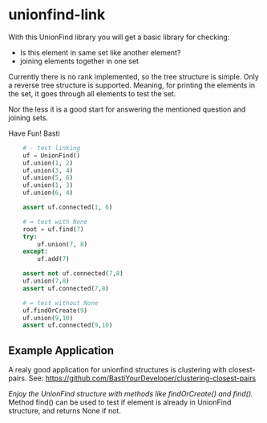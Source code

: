 # unionfind-link
With this UnionFind library you will get a basic library for checking: 
- Is this element in same set like another element?
- joining elements together in one set

Currently there is no rank implemented, so the tree structure is simple.
Only a reverse tree structure is supported.
Meaning, for printing the elements in the set, it goes through all elements to test the set.

Nor the less it is a good start for answering the mentioned question and joining sets.

Have Fun!
Basti


```python
    # - test linking
    uf = UnionFind()
    uf.union(1, 2)
    uf.union(3, 4)
    uf.union(5, 6)
    uf.union(1, 3)
    uf.union(6, 4)

    assert uf.connected(1, 6)

    # = test with None
    root = uf.find(7)
    try:
        uf.union(7, 8)
    except:
        uf.add(7)

    assert not uf.connected(7,8)
    uf.union(7,8)
    assert uf.connected(7,8)

    # = test without None
    uf.findOrCreate(9)
    uf.union(9,10)
    assert uf.connected(9,10)

```

## Example Application

A realy good application for unionfind structures is clustering with closest-pairs.
See: https://github.com/BastiYourDeveloper/clustering-closest-pairs 

*Enjoy the UnionFind structure with methods like findOrCreate() and find().*
Method find() can be used to test if element is already in UnionFind structure, and returns None if not.
